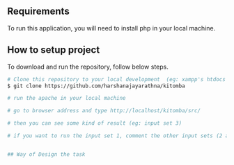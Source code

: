 ## Requirements
To run this application, you will need to install php in your local machine.

## How to setup project

To download and run the repository, follow below steps.

```bash
# Clone this repository to your local development  (eg: xampp's htdocs )
$ git clone https://github.com/harshanajayarathna/kitomba

# run the apache in your local machine

# go to browser address and type http://localhost/kitomba/src/

# then you can see some kind of result (eg: input set 3)

# if you want to run the input set 1, comment the other input sets (2 and 3)


## Way of Design the task




